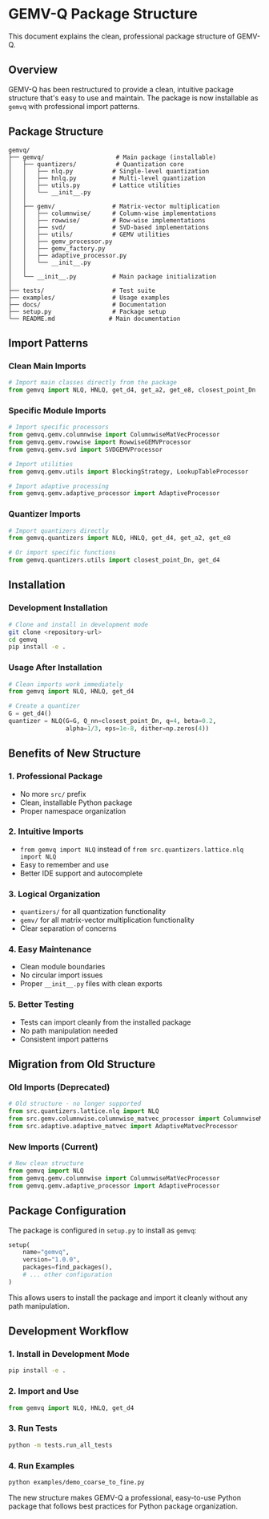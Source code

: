 # GEMV-Q Package Structure

This document explains the clean, professional package structure of GEMV-Q.

## Overview

GEMV-Q has been restructured to provide a clean, intuitive package structure that's easy to use and maintain. The package is now installable as `gemvq` with professional import patterns.

## Package Structure

```
gemvq/
├── gemvq/                    # Main package (installable)
│   ├── quantizers/           # Quantization core
│   │   ├── nlq.py           # Single-level quantization
│   │   ├── hnlq.py          # Multi-level quantization
│   │   ├── utils.py         # Lattice utilities
│   │   └── __init__.py
│   │
│   ├── gemv/                # Matrix-vector multiplication
│   │   ├── columnwise/      # Column-wise implementations
│   │   ├── rowwise/         # Row-wise implementations
│   │   ├── svd/             # SVD-based implementations
│   │   ├── utils/           # GEMV utilities
│   │   ├── gemv_processor.py
│   │   ├── gemv_factory.py
│   │   ├── adaptive_processor.py
│   │   └── __init__.py
│   │
│   └── __init__.py          # Main package initialization
│
├── tests/                   # Test suite
├── examples/                # Usage examples
├── docs/                    # Documentation
├── setup.py                 # Package setup
└── README.md               # Main documentation
```

## Import Patterns

### Clean Main Imports
```python
# Import main classes directly from the package
from gemvq import NLQ, HNLQ, get_d4, get_a2, get_e8, closest_point_Dn
```

### Specific Module Imports
```python
# Import specific processors
from gemvq.gemv.columnwise import ColumnwiseMatVecProcessor
from gemvq.gemv.rowwise import RowwiseGEMVProcessor
from gemvq.gemv.svd import SVDGEMVProcessor

# Import utilities
from gemvq.gemv.utils import BlockingStrategy, LookupTableProcessor

# Import adaptive processing
from gemvq.gemv.adaptive_processor import AdaptiveProcessor
```

### Quantizer Imports
```python
# Import quantizers directly
from gemvq.quantizers import NLQ, HNLQ, get_d4, get_a2, get_e8

# Or import specific functions
from gemvq.quantizers.utils import closest_point_Dn, get_d4
```

## Installation

### Development Installation
```bash
# Clone and install in development mode
git clone <repository-url>
cd gemvq
pip install -e .
```

### Usage After Installation
```python
# Clean imports work immediately
from gemvq import NLQ, HNLQ, get_d4

# Create a quantizer
G = get_d4()
quantizer = NLQ(G=G, Q_nn=closest_point_Dn, q=4, beta=0.2, 
                alpha=1/3, eps=1e-8, dither=np.zeros(4))
```

## Benefits of New Structure

### 1. **Professional Package**
- No more `src/` prefix
- Clean, installable Python package
- Proper namespace organization

### 2. **Intuitive Imports**
- `from gemvq import NLQ` instead of `from src.quantizers.lattice.nlq import NLQ`
- Easy to remember and use
- Better IDE support and autocomplete

### 3. **Logical Organization**
- `quantizers/` for all quantization functionality
- `gemv/` for all matrix-vector multiplication functionality
- Clear separation of concerns

### 4. **Easy Maintenance**
- Clean module boundaries
- No circular import issues
- Proper `__init__.py` files with clean exports

### 5. **Better Testing**
- Tests can import cleanly from the installed package
- No path manipulation needed
- Consistent import patterns

## Migration from Old Structure

### Old Imports (Deprecated)
```python
# Old structure - no longer supported
from src.quantizers.lattice.nlq import NLQ
from src.gemv.columnwise.columnwise_matvec_processor import ColumnwiseMatvecProcessor
from src.adaptive.adaptive_matvec import AdaptiveMatvecProcessor
```

### New Imports (Current)
```python
# New clean structure
from gemvq import NLQ
from gemvq.gemv.columnwise import ColumnwiseMatVecProcessor
from gemvq.gemv.adaptive_processor import AdaptiveProcessor
```

## Package Configuration

The package is configured in `setup.py` to install as `gemvq`:

```python
setup(
    name="gemvq",
    version="1.0.0",
    packages=find_packages(),
    # ... other configuration
)
```

This allows users to install the package and import it cleanly without any path manipulation.

## Development Workflow

### 1. **Install in Development Mode**
```bash
pip install -e .
```

### 2. **Import and Use**
```python
from gemvq import NLQ, HNLQ, get_d4
```

### 3. **Run Tests**
```bash
python -m tests.run_all_tests
```

### 4. **Run Examples**
```bash
python examples/demo_coarse_to_fine.py
```

The new structure makes GEMV-Q a professional, easy-to-use Python package that follows best practices for Python package organization.
